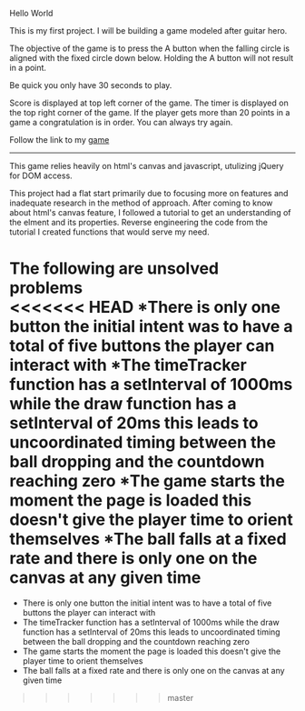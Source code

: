 Hello World

This is my first project. I will be building a game modeled after guitar hero. 

The objective of the game is to press the A button when the falling circle is aligned with the fixed circle down below. Holding the A button will not result in a point. 

Be quick you only have 30 seconds to play. 

Score is displayed at top left corner of the game. The timer is displayed on the top right 
corner of the game. If the player gets more than 20 points in a game a congratulation is in order. 
You can always try again. 


Follow the link to my [game](http://quipcode.github.io/Project1--Guitar-Hero/) 

----------
This game relies heavily on html's canvas and javascript, utulizing jQuery for DOM access. 

This project had a flat start primarily due to focusing more on features and inadequate research in the method of approach. After coming to know about html's canvas feature, I followed a tutorial to get an understanding of the elment and its properties. Reverse engineering the code from the tutorial I created functions that would serve my need.


The following are unsolved problems  
<<<<<<< HEAD
*There is only one button the initial intent was to have a total of five buttons the player can interact with
*The timeTracker function has a setInterval of 1000ms while the draw function has a setInterval of 20ms this leads to uncoordinated timing between the ball dropping and the countdown reaching zero 
*The game starts the moment the page is loaded this doesn't give the player time to orient themselves
*The ball falls at a fixed rate and there is only one on the canvas at any given time
=======
* There is only one button the initial intent was to have a total of five buttons the player can interact with
* The timeTracker function has a setInterval of 1000ms while the draw function has a setInterval of 20ms this leads to uncoordinated timing between the ball dropping and the countdown reaching zero 
* The game starts the moment the page is loaded this doesn't give the player time to orient themselves
* The ball falls at a fixed rate and there is only one on the canvas at any given time
>>>>>>> master


 
